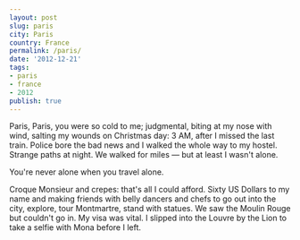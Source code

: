 ```yaml
---
layout: post
slug: paris
city: Paris
country: France
permalink: /paris/
date: '2012-12-21'
tags:
- paris
- france
- 2012
publish: true
---
```

Paris, Paris, you were so cold to me; judgmental, biting at my nose with wind, salting my wounds on Christmas day: 3 AM, after I missed the last train. Police bore the bad news and I walked the whole way to my hostel. Strange paths at night. We walked for miles &mdash; but at least I wasn't alone.

You're never alone when you travel alone.

Croque Monsieur and crepes: that's all I could afford. Sixty US Dollars to my name and making friends with belly dancers and chefs to go out into the city, explore, tour Montmartre, stand with statues. We saw the Moulin Rouge but couldn't go in. My visa was vital. I slipped into the Louvre by the Lion to take a selfie with Mona before I left.